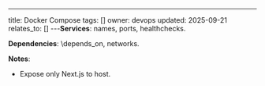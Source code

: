 ---
title: Docker Compose
tags: []
owner: devops
updated: 2025-09-21
relates_to: []
---**Services**: names, ports, healthchecks.

**Dependencies**: \depends_on\, networks.

**Notes**:
- Expose only Next.js to host.